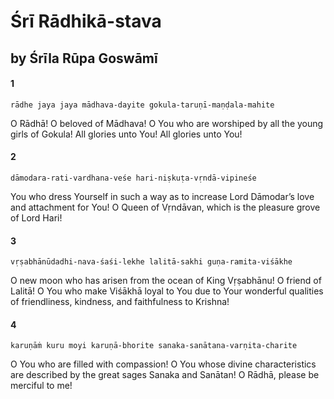 # Śrī Rādhikā-stava

## by Śrīla Rūpa Goswāmī

#### 1

    rādhe jaya jaya mādhava-dayite gokula-taruṇī-maṇḍala-mahite

O Rādhā! O beloved of Mādhava! O You who are worshiped by all the young girls of Gokula! All glories unto You! All glories unto You!

#### 2

    dāmodara-rati-vardhana-veśe hari-niṣkuṭa-vṛndā-vipineśe

You who dress Yourself in such a way as to increase Lord Dāmodar’s love and attachment for You! O Queen of Vṛndāvan, which is the pleasure grove of Lord Hari!

#### 3

    vṛṣabhānūdadhi-nava-śaśi-lekhe lalitā-sakhi guṇa-ramita-viśākhe

O new moon who has arisen from the ocean of King Vṛṣabhānu! O friend of Lalitā! O You who make Viśākhā loyal to You due to Your wonderful qualities of friendliness, kindness, and faithfulness to Krishna!

#### 4

    karuṇāṁ kuru moyi karuṇā-bhorite sanaka-sanātana-varṇita-charite

O You who are filled with compassion! O You whose divine characteristics are described by the great sages Sanaka and Sanātan! O Rādhā, please be merciful to me!

